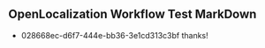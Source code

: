## OpenLocalization Workflow Test MarkDown
* 028668ec-d6f7-444e-bb36-3e1cd313c3bf thanks!

<!--HONumber=Aug16_HO4-->



